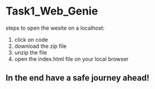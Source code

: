 # Task1_Web_Genie

steps to open the wesite on a localhost:
1. click on code
2. download the zip file
3. unzip the file
4. open the index.html file on your local browser

## In the end have a safe journey ahead!
